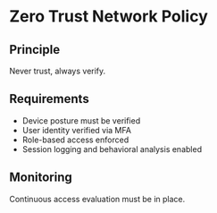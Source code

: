 # Zero Trust Network Policy

## Principle
Never trust, always verify.

## Requirements
- Device posture must be verified
- User identity verified via MFA
- Role-based access enforced
- Session logging and behavioral analysis enabled

## Monitoring
Continuous access evaluation must be in place.
